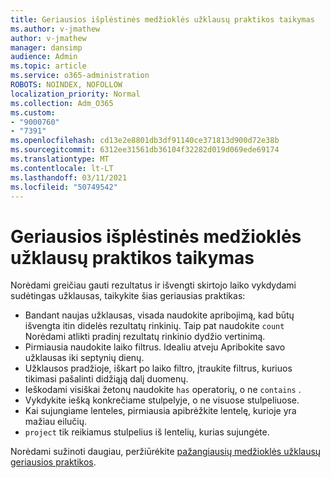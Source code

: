 ```yaml
---
title: Geriausios išplėstinės medžioklės užklausų praktikos taikymas
ms.author: v-jmathew
author: v-jmathew
manager: dansimp
audience: Admin
ms.topic: article
ms.service: o365-administration
ROBOTS: NOINDEX, NOFOLLOW
localization_priority: Normal
ms.collection: Adm_O365
ms.custom:
- "9000760"
- "7391"
ms.openlocfilehash: cd13e2e8801db3df91140ce371813d900d72e38b
ms.sourcegitcommit: 6312ee31561db36104f32282d019d069ede69174
ms.translationtype: MT
ms.contentlocale: lt-LT
ms.lasthandoff: 03/11/2021
ms.locfileid: "50749542"
---
```

# <a name="apply-best-practices-for-advanced-hunting-queries"></a>Geriausios išplėstinės medžioklės užklausų praktikos taikymas

Norėdami greičiau gauti rezultatus ir išvengti skirtojo laiko vykdydami sudėtingas užklausas, taikykite šias geriausias praktikas:

- Bandant naujas užklausas, visada naudokite apribojimą, kad būtų išvengta itin didelės rezultatų rinkinių. Taip pat naudokite `count` Norėdami atlikti pradinį rezultatų rinkinio dydžio vertinimą.
- Pirmiausia naudokite laiko filtrus. Idealiu atveju Apribokite savo užklausas iki septynių dienų.
- Užklausos pradžioje, iškart po laiko filtro, įtraukite filtrus, kuriuos tikimasi pašalinti didžiąją dalį duomenų.
- Ieškodami visiškai žetonų naudokite `has` operatorių, o ne `contains` .
- Vykdykite iešką konkrečiame stulpelyje, o ne visuose stulpeliuose.
- Kai sujungiame lenteles, pirmiausia apibrėžkite lentelę, kurioje yra mažiau eilučių.
- `project` tik reikiamus stulpelius iš lentelių, kurias sujungėte.

Norėdami sužinoti daugiau, peržiūrėkite [pažangiausių medžioklės užklausų geriausios praktikos](https://go.microsoft.com/fwlink/?linkid=2144812).
